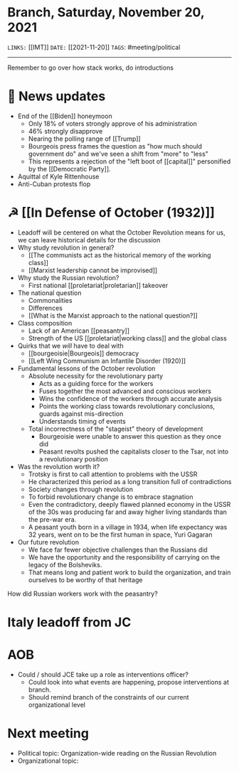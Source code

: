 # Branch, Saturday, November 20, 2021
`LINKS:` [[IMT]]
`DATE:` [[2021-11-20]]
`TAGS`: #meeting/political 

---
Remember to go over how stack works, do introductions

# 📰 News updates
- End of the [[Biden]] honeymoon
	- Only 18% of voters strongly approve of his administration
	- 46% strongly disapprove
	- Nearing the polling range of [[Trump]]
	- Bourgeois press frames the question as "how much should government do" and we've seen a shift from "more" to "less"
	- This represents a rejection of the "left boot of [[capital]]" personified by the [[Democratic Party]]. 
- Aquittal of Kyle Rittenhouse
- Anti-Cuban protests flop

# ☭ [[In Defense of October (1932)]] 
- Leadoff will be centered on what the October Revolution means for us, we can leave historical details for the discussion 
- Why study revolution in general?
	- [[The communists act as the historical memory of the working class]]
	- [[Marxist leadership cannot be improvised]]
- Why study the Russian revolution?
	- First national [[proletariat|proletarian]] takeover
- The national question
	- Commonalities
	- Differences
	- [[What is the Marxist approach to the national question?]]
- Class composition
	- Lack of an American [[peasantry]]
	- Strength of the US [[proletariat|working class]] and the global class
- Quirks that we *will* have to deal with
	- [[bourgeoisie|Bourgeois]] democracy
	- [[Left Wing Communism an Infantile Disorder (1920)]]
- Fundamental lessons of the October revolution
	- Absolute necessity for the revolutionary party
		- Acts as a guiding force for the workers
		- Fuses together the most advanced and conscious workers
		- Wins the confidence of the workers through accurate analysis
		- Points the working class towards revolutionary conclusions, guards against mis-direction
		- Understands timing of events
	- Total incorrectness of the "stageist" theory of development
		- Bourgeoisie were unable to answer this question as they once did
		- Peasant revolts pushed the capitalists closer to the Tsar, not into a revolutionary position
- Was the revolution worth it?
	- Trotsky is first to call attention to problems with the USSR
	- He characterized this period as a long transition full of contradictions
	- Society changes through revolution
	- To forbid revolutionary change is to embrace stagnation
	- Even the contradictory, deeply flawed planned economy in the USSR of the 30s was producing far and away higher living standards than the pre-war era. 
	- A peasant youth born in a village in 1934, when life expectancy was 32 years, went on to be the first human in space, Yuri Gagaran
- Our future revolution
	- We face far fewer objective challenges than the Russians did
	- We have the opportunity and the responsibility of carrying on the legacy of the Bolsheviks. 
	- That means long and patient work to build the organization, and train ourselves to be worthy of that heritage

How did Russian workers work with the peasantry?

# Italy leadoff from JC

# AOB
- Could / should JCE take up a role as interventions officer?
	- Could look into what events are happening, propose interventions at branch.
	- Should remind branch of the constraints of our current organizational level

# Next meeting 
- Political topic: Organization-wide reading on the Russian Revolution
- Organizational topic: